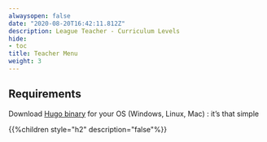 ```yaml
---
alwaysopen: false
date: "2020-08-20T16:42:11.812Z"
description: League Teacher - Curriculum Levels
hide:
- toc
title: Teacher Menu
weight: 3
---
```


## Requirements

Download [Hugo binary](https://gohugo.io/overview/installing/) for your OS (Windows, Linux, Mac) : it’s that simple

{{%children style="h2" description="false"%}}
